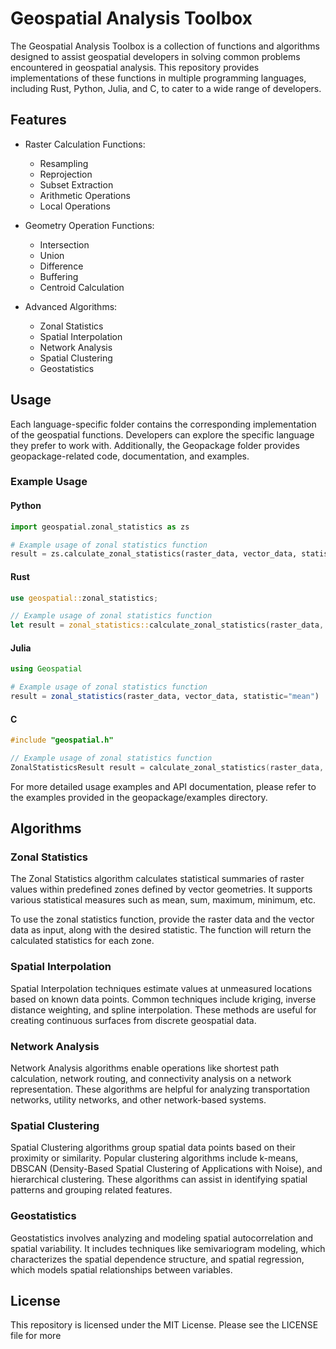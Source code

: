 # Geospatial Analysis Toolbox

The Geospatial Analysis Toolbox is a collection of functions and algorithms designed to assist geospatial developers in solving common problems encountered in geospatial analysis. This repository provides implementations of these functions in multiple programming languages, including Rust, Python, Julia, and C, to cater to a wide range of developers.

## Features

- Raster Calculation Functions:
  - Resampling
  - Reprojection
  - Subset Extraction
  - Arithmetic Operations
  - Local Operations

- Geometry Operation Functions:
  - Intersection
  - Union
  - Difference
  - Buffering
  - Centroid Calculation

- Advanced Algorithms:
  - Zonal Statistics
  - Spatial Interpolation
  - Network Analysis
  - Spatial Clustering
  - Geostatistics

## Usage

Each language-specific folder contains the corresponding implementation of the geospatial functions. Developers can explore the specific language they prefer to work with. Additionally, the Geopackage folder provides geopackage-related code, documentation, and examples.

### Example Usage

#### Python
```python
import geospatial.zonal_statistics as zs

# Example usage of zonal statistics function
result = zs.calculate_zonal_statistics(raster_data, vector_data, statistic='mean')
```

#### Rust 
```rust 
use geospatial::zonal_statistics;

// Example usage of zonal statistics function
let result = zonal_statistics::calculate_zonal_statistics(raster_data, vector_data, "mean");
```

#### Julia
```julia
using Geospatial

# Example usage of zonal statistics function
result = zonal_statistics(raster_data, vector_data, statistic="mean")
```

#### C 
```C
#include "geospatial.h"

// Example usage of zonal statistics function
ZonalStatisticsResult result = calculate_zonal_statistics(raster_data, vector_data, "mean");
```

For more detailed usage examples and API documentation, please refer to the examples provided in the geopackage/examples directory.

## Algorithms
### Zonal Statistics
The Zonal Statistics algorithm calculates statistical summaries of raster values within predefined zones defined by vector geometries. It supports various statistical measures such as mean, sum, maximum, minimum, etc.

To use the zonal statistics function, provide the raster data and the vector data as input, along with the desired statistic. The function will return the calculated statistics for each zone.

### Spatial Interpolation
Spatial Interpolation techniques estimate values at unmeasured locations based on known data points. Common techniques include kriging, inverse distance weighting, and spline interpolation. These methods are useful for creating continuous surfaces from discrete geospatial data.

### Network Analysis
Network Analysis algorithms enable operations like shortest path calculation, network routing, and connectivity analysis on a network representation. These algorithms are helpful for analyzing transportation networks, utility networks, and other network-based systems.

### Spatial Clustering
Spatial Clustering algorithms group spatial data points based on their proximity or similarity. Popular clustering algorithms include k-means, DBSCAN (Density-Based Spatial Clustering of Applications with Noise), and hierarchical clustering. These algorithms can assist in identifying spatial patterns and grouping related features.

### Geostatistics
Geostatistics involves analyzing and modeling spatial autocorrelation and spatial variability. It includes techniques like semivariogram modeling, which characterizes the spatial dependence structure, and spatial regression, which models spatial relationships between variables.

## License
This repository is licensed under the MIT License. Please see the LICENSE file for more